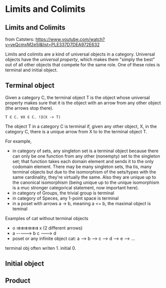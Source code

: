 # Limits and Colimits


## Limits and Colimits

from Catsters:
https://www.youtube.com/watch?v=yeQcmxM2e5I&list=PLE337D7DEA972E632

Limits and colimits are a kind of universal objects in a category. Universal objects have the *universal property*, which makes them "simply the best" out of all other objects that compete for the same role. One of these roles is terminal and initial object.

## Terminal object

Given a category C, the terminal object T is the object whose universal property makes sure that it is the object with an arrow from any other object (the arrows stop there).

`T ∈ C. ∀X ∈ C. !∃(X -> T)`

The object T in a category C is terminal if, given any other object, X, in the category C, there is a unique arrow from X to to the terminal object T.

For example,
* in category of sets, any singleton set is a terminal object because there can only be one function from any other (nonempty) set to the singleton set; that function takes each domain element and sends it to the only codomain element. There may be many singleton sets, tha tis, many terminal objects but due to the isomorphism of the sets/types with the same cardinality, they're virtually the same. Also they are unique up to the canonical isomorphism (being unique up to the unique isomorphism is a muc stronger categorical statement, now important here).
* in category of Groups, the trivial group is terminal
* in category of Speces, any 1-point space is terminal
* in a poset with arrows a -> b, meaning a <= b, the maximal object is teminal

Examples of cat without terminal objects
* o ⇉⇉⇉⇉⇉⇉ x (2 different arrows)
* a -----> b   c ---> d
* poset or any infinite object cat: a --> b --> c --> d --> e --> ...

terminal obj often writen 1. initial 0.

## Initial object

## Product
